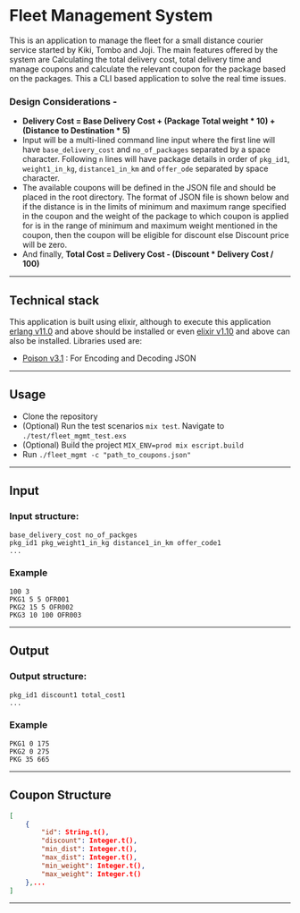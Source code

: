 # Fleet Management System

This is an application to manage the fleet for a small distance courier service started by Kiki, Tombo and Joji. The main features offered by the system are Calculating the total delivery cost, total delivery time and manage coupons and calculate the relevant coupon for the package based on the packages. This a CLI based application to solve the real time issues. 

### Design Considerations - 

* **Delivery Cost = Base Delivery Cost + (Package Total weight * 10) + (Distance to Destination * 5)**
* Input will be a multi-lined command line input where the first line will have `base_delivery_cost` and `no_of_packages` separated by a space character. Following `n` lines will have package details in order of `pkg_id1`, `weight1_in_kg`, `distance1_in_km` and `offer_ode` separated by space character.
* The available coupons will be defined in the JSON file and should be placed in the root directory. The format of JSON file is shown below and if the distance is in the limits of minimum and maximum range specified in the coupon and the weight of the package to which coupon is applied for is in the range of minimum and maximum weight mentioned in the coupon, then the coupon will be eligible for discount else Discount price will be zero. 
* And finally, **Total Cost = Delivery Cost - (Discount * Delivery Cost / 100)**

---

## Technical stack 

This application is built using elixir, although to execute this application [erlang v11.0](https://erlang.org/doc/installation_guide/users_guide.html) and above should be installed or even [elixir v1.10](https://elixir-lang.org/install.html) and above can also be installed. 
Libraries used are:
* [Poison v3.1](https://hex.pm/packages/poison) : For Encoding and Decoding JSON

---
## Usage

* Clone the repository
* (Optional) Run the test scenarios `mix test`. Navigate to `./test/fleet_mgmt_test.exs`
* (Optional) Build the project `MIX_ENV=prod mix escript.build`
* Run `./fleet_mgmt -c "path_to_coupons.json"`
---

## Input

### Input structure: 
```
base_delivery_cost no_of_packges
pkg_id1 pkg_weight1_in_kg distance1_in_km offer_code1
...
```
### Example
```
100 3
PKG1 5 5 OFR001
PKG2 15 5 OFR002
PKG3 10 100 OFR003
```
---

## Output

### Output structure: 
```
pkg_id1 discount1 total_cost1
...
```
### Example
```
PKG1 0 175
PKG2 0 275
PKG 35 665
```
---
## Coupon Structure
```json
[
    {
        "id": String.t(),
        "discount": Integer.t(),
        "min_dist": Integer.t(),
        "max_dist": Integer.t(),
        "min_weight": Integer.t(),
        "max_weight": Integer.t()
    },...
]
```
---

